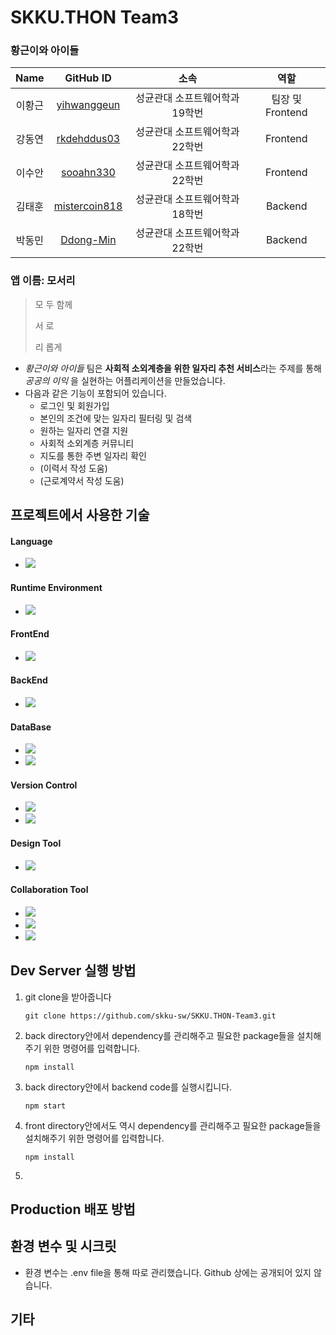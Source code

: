 # SKKU.THON Team3
### 황근이와 아이들
|  Name  |                     GitHub ID                     |          소속           |         역할           |
| :----: | :-----------------------------------------------: | :---------------------: |:---------------------: |
| 이황근 |  [yihwanggeun](https://github.com/yihwanggeun)  |    성균관대 소프트웨어학과 19학번   | 팀장 및 Frontend|
| 강동연 | [rkdehddus03](https://github.com/rkdehddus03) | 성균관대 소프트웨어학과 22학번 |Frontend|
| 이수안 | [sooahn330](https://github.com/sooahn330) | 성균관대 소프트웨어학과 22학번 |Frontend|
| 김태훈 | [mistercoin818](https://github.com/mistercoin818) | 성균관대 소프트웨어학과 18학번 |Backend|
| 박동민 | [Ddong-Min](https://github.com/Ddong-Min) | 성균관대 소프트웨어학과 22학번|Backend|

### 앱 이름: 모서리
> 모 두 함께
> 
> 서 로
> 
> 리 롭게

+ *황근이와 아이들* 팀은 **사회적 소외계층을 위한 일자리 추천 서비스**라는 주제를 통해 *공공의 이익* 을 실현하는 어플리케이션을 만들었습니다.
+ 다음과 같은 기능이 포함되어 있습니다. 
  + 로그인 및 회원가입
  + 본인의 조건에 맞는 일자리 필터링 및 검색
  + 원하는 일자리 연결 지원
  + 사회적 소외계층 커뮤니티
  + 지도를 통한 주변 일자리 확인
  + (이력서 작성 도움)
  + (근로계약서 작성 도움)

## 프로젝트에서 사용한 기술
#### Language
  + <img src="https://img.shields.io/badge/JavaScript-F7DF1E?style=for-the-badge&logo=JavaScript&logoColor=black">
#### Runtime Environment
  + <img src="https://img.shields.io/badge/Node.js-339933?style=for-the-badge&logo=Node.js&logoColor=black">
#### FrontEnd
  + <img src="https://img.shields.io/badge/React Native-61DAFB?style=for-the-badge&logo=React&logoColor=black">
#### BackEnd
  + <img src="https://img.shields.io/badge/Express-000000?style=for-the-badge&logo=Express&logoColor=white">
#### DataBase
  + <img src="https://img.shields.io/badge/Amazon RDS-527FFF?style=for-the-badge&logo=AmazonRDS&logoColor=white">
  + <img src="https://img.shields.io/badge/MySQL-4479A1?style=for-the-badge&logo=MySQL&logoColor=white">
#### Version Control
  + <img src="https://img.shields.io/badge/Git-F05032?style=for-the-badge&logo=Git&logoColor=white">
  + <img src="https://img.shields.io/badge/GitHub-181717?style=for-the-badge&logo=GitHub&logoColor=white">
#### Design Tool
  + <img src="https://img.shields.io/badge/Figma-F24E1E?style=for-the-badge&logo=Figma&logoColor=white">
#### Collaboration Tool
  + <img src="https://img.shields.io/badge/GitHub-181717?style=for-the-badge&logo=GitHub&logoColor=white">
  + <img src="https://img.shields.io/badge/Notion-000000?style=for-the-badge&logo=Notion&logoColor=white">
  + <img src="https://img.shields.io/badge/KakaoTalk-FFCD00?style=for-the-badge&logo=KakaoTalk&logoColor=black">

## Dev Server 실행 방법
1. git clone을 받아줍니다
   ```
   git clone https://github.com/skku-sw/SKKU.THON-Team3.git
   ```
2. back directory안에서 dependency를 관리해주고 필요한 package들을 설치해주기 위한 명령어를 입력합니다.
   ```
   npm install
   ```
3. back directory안에서 backend code를 실행시킵니다.
   ```
   npm start
   ```
4. front directory안에서도 역시 dependency를 관리해주고 필요한 package들을 설치해주기 위한 명령어를 입력합니다.
   ```
   npm install
   ```
5. 


## Production 배포 방법

## 환경 변수 및 시크릿
+ 환경 변수는 .env file을 통해 따로 관리했습니다. Github 상에는 공개되어 있지 않습니다.

## 기타
